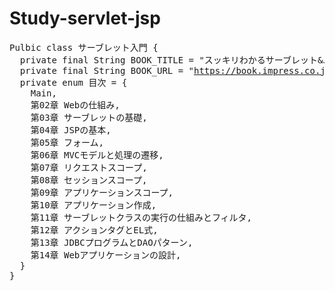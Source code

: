 # Study-servlet-jsp

<pre>
Pulbic class サーブレット入門 {
  private final String BOOK_TITLE = "スッキリわかるサーブレット&JSP入門";
  private final String BOOK_URL = "<a href="https://book.impress.co.jp/books/1118101130">https://book.impress.co.jp/books/1118101130</a>";
  private enum 目次 = { 
    Main,
    第02章 Webの仕組み,
    第03章 サーブレットの基礎,
    第04章 JSPの基本,
    第05章 フォーム,
    第06章 MVCモデルと処理の遷移,
    第07章 リクエストスコープ,
    第08章 セッションスコープ,
    第09章 アプリケーションスコープ,
    第10章 アプリケーション作成,
    第11章 サーブレットクラスの実行の仕組みとフィルタ,
    第12章 アクションタグとEL式,
    第13章 JDBCプログラムとDAOパターン,
    第14章 Webアプリケーションの設計,
  }
}
</pre>
